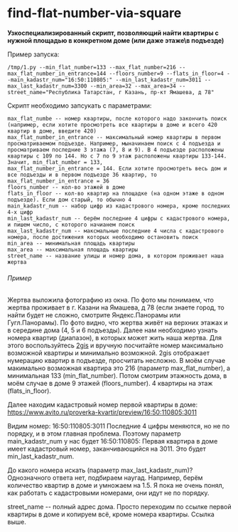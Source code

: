 # find-flat-number-via-square
**Узкоспециализированный скрипт, позволяющий найти квартиры с нужной площадью в конкретном доме (или даже этаже\в подъезде)**

Пример запуска:

`/tmp/1.py --min_flat_number=133 --max_flat_number=216 --max_flat_number_in_entrance=144 --floors_number=9 --flats_in_floor=4 --main_kadastr_num="16:50:110805:" --min_last_kadastr_num=3011 --max_last_kadastr_num=3300 --min_area=32 --max_area=34 --street_name="Республика Татарстан, г Казань, пр-кт Ямашева, д 78"`

Скрипт необходимо запсукать с параметрами:
```min_flat_number -- номер квартиры, с которого надо начать поиск (если хотите просмотреть все квартиры в доме, то введите 1)
max_flat_numbe -- номер квартиры, после которого надо закончить поиск (например, если хотите просмотреть все квартиры в доме и всего 420 квартир в доме, введите 420)
max_flat_number_in_entrance -- максимальный номер квартиры в первом просматриваемом подъезде. Например, мыначинаем поиск с 4 подъезда и просматриваем последние 3 этажа (7, 8 и 9). В 4 подъезде расположены квартиры с 109 по 144. Но с 7 по 9 этаж расположены квартиры 133-144. Значит, min_flat_number = 133,  
max_flat_number_in_entrance = 144. Если хотите просмотреть весь дом и все подъезды и в первом подъезде 36 квартир, то max_flat_number_in_entrance = 36
floors_number -- кол-во этажей в доме
flats_in_floor -- кол-во квартир на площадке (на одном этаже в одном подъезде). Если дом старый, то обычно 4
main_kadastr_num -- набор цифр из кадастрового номера, кроме последних 4-х цифр
min_last_kadastr_num -- берём последние 4 цифры с кадастрового номера, и пишем число, с которого начианем поиск
max_last_kadastr_num -- максмальные последние 4 числа с кадастрового номера, после достижения которых необходимо остановить поиск
min_area -- минимальная площадь квартиры
max_area -- максимальная площадь квартиры
street_name -- название улицы и номер дома, в котором проживает наша жертва
```

###### Пример

Жертва выложила фотографию из окна. По фото мы понимаем, что жертва проживает в г. Казани на Ямашева, д 78 (если знаете город, то найти будет не сложно, смотрите Яндекс.Панорамы или Гугл.Панорамы). По фото видно, что жертва живёт на верхних этажах и в середине дома (4, 5 и 6 подъезды). Далее нам необходимо узнать номера квартир (диапазон), в которых может жить наша жертва. Для этого воспользуйтесь [2gis](https://2gis.ru/kazan/search/%D1%8F%D0%BC%D0%B0%D1%88%D0%B5%D0%B2%D0%B0%2078/geo/2956122910646110/49.141339%2C55.827638?m=49.141793%2C55.827757%2F18.98) и вручную посчитайте номер максимально возможной квартиры и минимально возможной. 2gis отображает нумерацию квартир в подъезде, просчитать несложно. В моём случае макимально возможная квартира это 216 (параметр max_flat_number), а минимальная 133 (min_flat_number). Потом смотрим этажность дома, в моём случае в доме 9 этажей (floors_number). 4 квартиры на этаж (flats_in_floor).
    
Далее находим кадастровый номер первой квартиры в доме:
https://www.avito.ru/proverka-kvartir/preview/16:50:110805:3011

Видим номер: 16:50:110805:3011
Последние 4 цифры меняются, но не по порядку, и в этом главная проблема. Поэтому параметр main_kadastr_num у нас будет 16:50:110805:
Первая квартира в доме имеет кадастровый номер, заканчивающийся на 3011. Это будет min_last_kadastr_num.

До какого номера искать (параметр max_last_kadastr_num)? Однозначного ответа нет, подбираем наугад. Например, берём количество квартир в доме и умножаем на 1.5. Я пока не очень понял, как работать с кадастровыми номерами, они идут не по порядку.

street_name -- полный адрес дома. Просто переходим по ссылке первой квартиры в доме и копируем всё, кроме номера квартиры. Ссылка выше.
